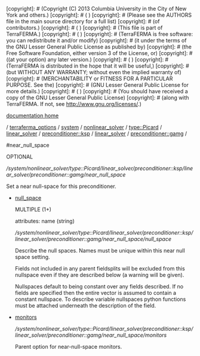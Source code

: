 [copyright]: # (Copyright (C) 2013 Columbia University in the City of New York and others.)
[copyright]: # ( )
[copyright]: # (Please see the AUTHORS file in the main source directory for a full list)
[copyright]: # (of contributors.)
[copyright]: # ( )
[copyright]: # (This file is part of TerraFERMA.)
[copyright]: # ( )
[copyright]: # (TerraFERMA is free software: you can redistribute it and/or modify)
[copyright]: # (it under the terms of the GNU Lesser General Public License as published by)
[copyright]: # (the Free Software Foundation, either version 3 of the License, or)
[copyright]: # ((at your option) any later version.)
[copyright]: # ( )
[copyright]: # (TerraFERMA is distributed in the hope that it will be useful,)
[copyright]: # (but WITHOUT ANY WARRANTY; without even the implied warranty of)
[copyright]: # (MERCHANTABILITY or FITNESS FOR A PARTICULAR PURPOSE. See the)
[copyright]: # (GNU Lesser General Public License for more details.)
[copyright]: # ( )
[copyright]: # (You should have received a copy of the GNU Lesser General Public License)
[copyright]: # (along with TerraFERMA. If not, see <http://www.gnu.org/licenses/>.)

[documentation home](Documentation)

/ [terraferma_options](../../../../../../../../terraferma_options) / [system](../../../../../../../system) / [nonlinear_solver](../../../../../../nonlinear_solver) / [type::Picard](../../../../../type__Picard) / [linear_solver](../../../../linear_solver) / [preconditioner::ksp](../../../preconditioner__ksp) / [linear_solver](../../linear_solver) / [preconditioner::gamg](../preconditioner__gamg) /

#near_null_space

OPTIONAL 

*/system/nonlinear_solver/type::Picard/linear_solver/preconditioner::ksp/linear_solver/preconditioner::gamg/near_null_space*

Set a near null-space for this preconditioner.

* [null_space](near_null_space/null_space "child")

    MULTIPLE (1+) 

    attributes: name (string) 

    */system/nonlinear_solver/type::Picard/linear_solver/preconditioner::ksp/linear_solver/preconditioner::gamg/near_null_space/null_space*

    Describe the null spaces.  Names must be unique within this near null space setting.
    
    Fields not included in any parent fieldsplits will be excluded from this nullspace 
    even if they are described below (a warning will be given).
    
    Nullspaces default to being constant over any fields described.  If no fields are specified
    then the entire vector is assumed to contain a constant nullspace.  To describe variable
    nullspaces python functions must be attached underneath the description of the field.

* [monitors](near_null_space/monitors "child")

    */system/nonlinear_solver/type::Picard/linear_solver/preconditioner::ksp/linear_solver/preconditioner::gamg/near_null_space/monitors*

    Parent option for near-null-space monitors.

[autogenerated]: # (This file was automatically generated from the schema file:/home/cwilson/repos/github/TerraFERMA/TerraFERMA/buckettools/schemas/solvers.rng.)

